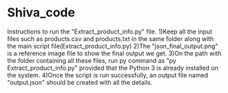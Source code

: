 # Shiva_code

Instructions to run the "Extract_product_info.py" file.
1)Keep all the input files such as products.csv and products.txt in the same folder along with the main script file(Extract_product_info.py)
2)The "json_final_output.png" is a reference image file to show the final output we get.
3)On the path with the folder containing all these files, run py command as "py Extract_product_info.py" provided that the Python 3 is already
installed on the system.
4)Once the script is run successfully, an output file named "output.json" should be created with all the details.
